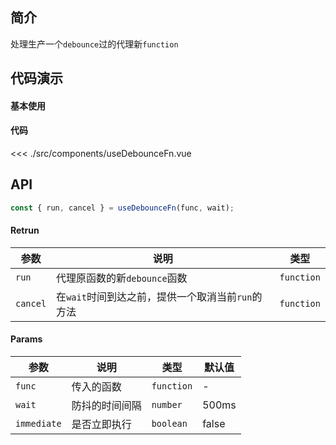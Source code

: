 ## 简介
处理生产一个`debounce`过的代理新`function`

## 代码演示
#### 基本使用

<use-debounce-fn />

#### 代码  

<<< ./src/components/useDebounceFn.vue

## API
```ts
const { run, cancel } = useDebounceFn(func, wait);
```

#### Retrun
| 参数 | 说明 | 类型 |
| --- | --- | --- |
| `run` | 代理原函数的新`debounce`函数 | `function` |
| `cancel` | 在`wait`时间到达之前，提供一个取消当前`run`的方法 | `function` |

#### Params
| 参数 | 说明 | 类型 | 默认值 |
| --- | --- | --- | --- |
| `func` | 传入的函数 | `function` | - |
| `wait` | 防抖的时间间隔 | `number` | 500ms |
| `immediate` | 是否立即执行 | `boolean` | false |